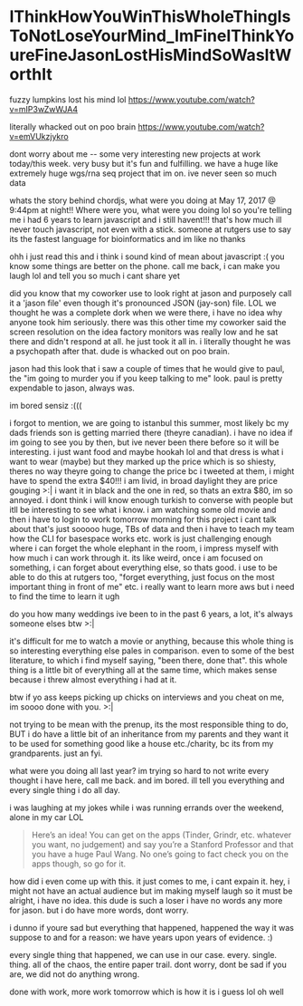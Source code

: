 # IThinkHowYouWinThisWholeThingIsToNotLoseYourMind_ImFineIThinkYoureFineJasonLostHisMindSoWasItWorthIt


fuzzy lumpkins lost his mind lol https://www.youtube.com/watch?v=mIP3wZwWJA4

literally whacked out on poo brain https://www.youtube.com/watch?v=emVUkzjykro


dont worry about me -- some very interesting new projects at work today/this week. very busy but it's fun and fulfilling. we have a huge like extremely huge wgs/rna seq project that im on. ive never seen so much data

whats the story behind chordjs, what were you doing at May 17, 2017 @ 9:44pm at night!! Where were you, what were you doing lol
so you're telling me i had 6 years to learn javascript and i still havent!!! that's how much ill never touch javascript, not even with a stick. someone at rutgers use to say its the fastest language for bioinformatics and im like no thanks


ohh i just read this and i think i sound kind of mean about javascript :( you know some things are better on the phone. call me back, i can make you laugh lol and tell you so much i cant share yet


did you know that my coworker use to look right at jason and purposely call it a 'jason file' even though it's pronounced JSON (jay-son) file. LOL we thought he was a complete dork when we were there, i have no idea why anyone took him seriously. there was this other time my coworker said the screen resolution on the idea factory monitors was really low and he sat there and didn't respond at all. he just took it all in. i literally thought he was a psychopath after that. dude is whacked out on poo brain.


jason had this look that i saw a couple of times that he would give to paul, the "im going to murder you if you keep talking to me" look. paul is pretty expendable to jason, always was.


im bored sensiz :(((


i forgot to mention, we are going to istanbul this summer, most likely bc my dads friends son is getting married there (theyre canadian). i have no idea if im going to see you by then, but ive never been there before so it will be interesting. i just want food and maybe hookah lol and that dress is what i want to wear (maybe) but they marked up the price which is so shiesty, theres no way theyre going to change the price bc i tweeted at them, i might have to spend the extra $40!!! i am livid, in broad daylight they are price gouging >:| i want it in black and the one in red, so thats an extra $80, im so annoyed. i dont think i will know enough turkish to converse with people but itll be interesting to see what i know. i am watching some old movie and then i have to login to work tomorrow morning for this project i cant talk about that's just sooooo huge, TBs of data and then i have to teach my team how the CLI for basespace works etc. work is just challenging enough where i can forget the whole elephant in the room, i impress myself with how much i can work through it. its like weird, once i am focused on something, i can forget about everything else, so thats good. i use to be able to do this at rutgers too, "forget everything, just focus on the most important thing in front of me" etc. i really want to learn more aws but i need to find the time to learn it ugh

do you how many weddings ive been to in the past 6 years, a lot, it's always someone elses btw >:|

it's difficult for me to watch a movie or anything, because this whole thing is so interesting everything else pales in comparison. even to some of the best literature, to which i find myself saying, "been there, done that". this whole thing is a little bit of everything all at the same time, which makes sense because i threw almost everything i had at it.

btw if yo ass keeps picking up chicks on interviews and you cheat on me, im soooo done with you. >:|

not trying to be mean with the prenup, its the most responsible thing to do, BUT i do have a little bit of an inheritance from my parents and they want it to be used for something good like a house etc./charity, bc its from my grandparents. just an fyi.

what were you doing all last year? im trying so hard to not write every thought i have here, call me back. and im bored. ill tell you everything and every single thing i do all day.

i was laughing at my jokes while i was running errands over the weekend, alone in my car LOL


> Here’s an idea! You can get on the apps (Tinder, Grindr, etc. whatever you want, no judgement) and say you’re a Stanford Professor and that you have a huge Paul Wang.
> No one’s going to fact check you on the apps though, so go for it.


how did i even come up with this. it just comes to me, i cant expain it. hey, i might not have an actual audience but im making myself laugh so it must be alright, i have no idea. this dude is such a loser i have no words any more for jason. but i do have more words, dont worry.

i dunno if youre sad but everything that happened, happened the way it was suppose to and for a reason: we have years upon years of evidence. :)

every single thing that happened, we can use in our case. every. single. thing. all of the chaos, the entire paper trail. dont worry, dont be sad if you are, we did not do anything wrong.

done with work, more work tomorrow which is how it is i guess lol oh well
